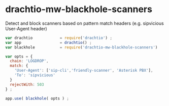 # drachtio-mw-blackhole-scanners
Detect and block scanners based on pattern match headers (e.g. sipvicious User-Agent header)

```js
var drachtio            = require('drachtio') ;
var app                 = drachtio() ;
var blackhole           = require('drachtio-mw-blackhole-scanners')

var opts = {
  chain: 'LOGDROP',
  match: {
    'User-Agent': ['sip-cli','friendly-scanner', 'Asterisk PBX'],
    'To': 'sipvicious'
  }
  rejectWith: 503
} ;

app.use( blackhole( opts ) ;

```

